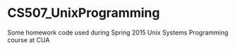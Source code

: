 # CS507_UnixProgramming
Some homework code used during Spring 2015 Unix Systems Programming course at CUA

